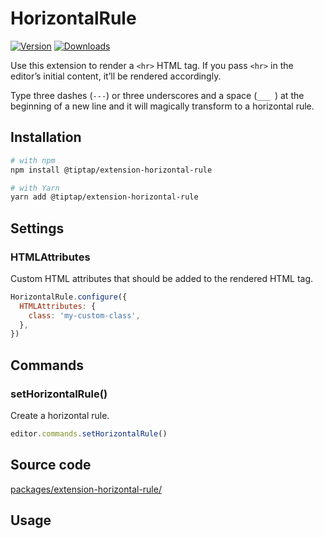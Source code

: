 # HorizontalRule
[![Version](https://img.shields.io/npm/v/@tiptap/extension-horizontal-rule.svg?label=version)](https://www.npmjs.com/package/@tiptap/extension-horizontal-rule)
[![Downloads](https://img.shields.io/npm/dm/@tiptap/extension-horizontal-rule.svg)](https://npmcharts.com/compare/@tiptap/extension-horizontal-rule?minimal=true)

Use this extension to render a `<hr>` HTML tag. If you pass `<hr>` in the editor’s initial content, it’ll be rendered accordingly.

Type three dashes (<code>---</code>) or three underscores and a space (<code>___ </code>) at the beginning of a new line and it will magically transform to a horizontal rule.

## Installation
```bash
# with npm
npm install @tiptap/extension-horizontal-rule

# with Yarn
yarn add @tiptap/extension-horizontal-rule
```

## Settings

### HTMLAttributes
Custom HTML attributes that should be added to the rendered HTML tag.

```js
HorizontalRule.configure({
  HTMLAttributes: {
    class: 'my-custom-class',
  },
})
```

## Commands

### setHorizontalRule()
Create a horizontal rule.

```js
editor.commands.setHorizontalRule()
```

## Source code
[packages/extension-horizontal-rule/](https://github.com/ueberdosis/tiptap/blob/main/packages/extension-horizontal-rule/)

## Usage
<tiptap-demo name="Nodes/HorizontalRule"></tiptap-demo>
